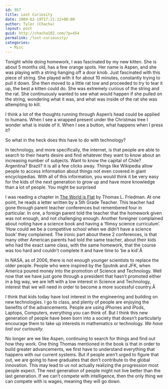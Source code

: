 ```yaml
---
id: 957
title: Lost Curiosity
date: 2009-02-19T17:21:12+00:00
author: Tyler (Chacha)
layout: post
guid: http://chacha102.com/?p=454
permalink: /lost-curiousity/
categories:
  - Misc
---
```

Tonight while doing homework, I was fascinated by my new kitten. She is about 5 months old, has a few orange spots. Her name is Aspen, and she was playing with a string hanging off a door knob. Just fascinated with this piece of string. She played with it for about 10 minutes, constantly trying to pull it down. She then moved to a little rat tow and proceeded to try to tear it up, the best a kitten could do. She was extremely curious of the string and the rat. She continuously wanted to see what would happen if she pulled on the string, wondering what it was, and what was inside of the rat she was attempting to kill.<!--more-->

I think a lot of the thoughts running through Aspen&#8217;s head could be applied to humans. When I see a wrapped present under the Christmas tree I wonder what is inside of it. When I see a button, what happens when I press it?

So what in the heck does this have to do with technology?

In technology, and more specifically, the internet, is that people are able to search to their hearts desire and find whatever they want to know about an increasing number of subjects. Want to know the capital of Chile? Argentina? Brazil? it is all a few clicks away. Things like Wikipedia allow people to access information about things not even covered in giant encyclopedias. With all of this information, you would think it be very easy for the kids of the next generation to grow up and have more knowledge than a lot of people. You might be surprised

I was reading a chapter in <span style="text-decoration:underline">The World is Flat</span> by Thomas L. Friedman. At one point, he reads a letter written by a 5th Grade Teacher. This teacher had gone through parent teacher conferences but remembered four in particular. In one, a foreign parent told the teacher that the homework given was not enough, and not challenging enough. Another foreigner complained about noting have a science book and having a &#8216;flimsy science curriculum&#8217;. &#8216;How could we be a competitive school when we didn&#8217;t have a science book&#8217; they complained. The ironic part about these 2 conferences, is that many other American parents had told the same teacher, about their kids who had the exact same class, with the same homework, that the course was too hard and couldn&#8217;t complete it and have time to &#8216;be a kid&#8217;.Â 

In NASA, as of 2006, there is not enough younger scientists to replace the older people. People who were inspired by the Sputnik and JFK, when America poured money into the promotion of Science and Technology. Well now that we have just gone through a president that hasn&#8217;t promoted either in a big way, we are left with a low interest in Science and Technology, interest that we will need in order to become a more sucessful country.Â 

I think that kids today have lost interest in the engineering and building on new technologies. I go to class, and plenty of people are enjoying the benefits of the advancements. People are using iPhones and iPods, Laptops, Computers, everything you can think of. But I think this new generation of people have been born into a society that doesn&#8217;t particularly encourage them to take up interests in mathematics or technology. _We have lost our curiousity._

No longer are we like Aspen, continuing to search for things and find out how they work. One thing Thomas mentioned in the book is that in order to build greater advancements, we first have to understand everything that happens with our current systems. But if people aren&#8217;t urged to figure that out, we are going to have graduates that don&#8217;t contribute to the global innovation. This may lead to us not actually realizing the progression most people expect. The next generation of people might not live better than the last generation. If we can&#8217;t compete with intelligence, then the only thing we can compete with is wages, meaning they will go down.